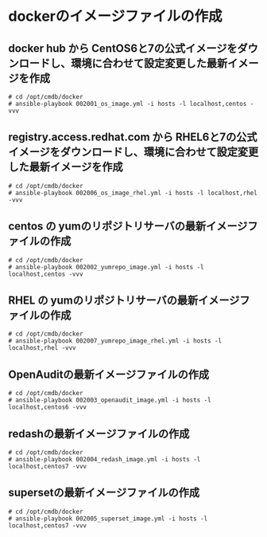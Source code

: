 # dockerのイメージファイルの作成

## docker hub から CentOS6と7の公式イメージをダウンロードし、環境に合わせて設定変更した最新イメージを作成
```
# cd /opt/cmdb/docker
# ansible-playbook 002001_os_image.yml -i hosts -l localhost,centos -vvv
```

## registry.access.redhat.com から RHEL6と7の公式イメージをダウンロードし、環境に合わせて設定変更した最新イメージを作成
```
# cd /opt/cmdb/docker
# ansible-playbook 002006_os_image_rhel.yml -i hosts -l localhost,rhel -vvv
```

## centos の yumのリポジトリサーバの最新イメージファイルの作成
```
# cd /opt/cmdb/docker
# ansible-playbook 002002_yumrepo_image.yml -i hosts -l localhost,centos -vvv
```

## RHEL の yumのリポジトリサーバの最新イメージファイルの作成
```
# cd /opt/cmdb/docker
# ansible-playbook 002007_yumrepo_image_rhel.yml -i hosts -l localhost,rhel -vvv
```

## OpenAuditの最新イメージファイルの作成
```
# cd /opt/cmdb/docker
# ansible-playbook 002003_openaudit_image.yml -i hosts -l localhost,centos6 -vvv
```

## redashの最新イメージファイルの作成
```
# cd /opt/cmdb/docker
# ansible-playbook 002004_redash_image.yml -i hosts -l localhost,centos7 -vvv
```
## supersetの最新イメージファイルの作成
```
# cd /opt/cmdb/docker
# ansible-playbook 002005_superset_image.yml -i hosts -l localhost,centos7 -vvv
```
